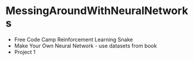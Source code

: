 # MessingAroundWithNeuralNetworks

* Free Code Camp Reinforcement Learning Snake
* Make Your Own Neural Network - use datasets from book
*  Project 1
